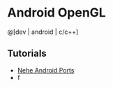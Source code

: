 Android OpenGL 
==============

@[dev | android | c/c++]

## Tutorials
- [Nehe Android Ports](http://insanitydesign.com/wp/projects/nehe-android-ports/)
- f